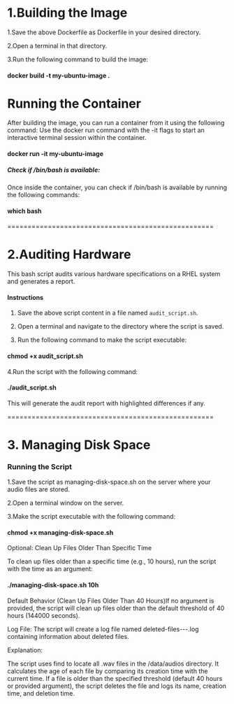 # 1.Building the Image

1.Save the above Dockerfile as Dockerfile in your desired directory.

2.Open a terminal in that directory.

3.Run the following command to build the image:

#### docker build -t my-ubuntu-image .

# Running the Container

After building the image, you can run a container from it using the following command:
Use the docker run command with the -it flags to start an interactive terminal session within the container.

#### docker run -it my-ubuntu-image

##### Check if /bin/bash is available:

Once inside the container, you can check if /bin/bash is available by running the following commands:

#### which bash
===================================================
# 2.Auditing Hardware

This bash script audits various hardware specifications on a RHEL system and generates a report.

#### Instructions

1. Save the above script content in a file named `audit_script.sh`.

2. Open a terminal and navigate to the directory where the script is saved.

3. Run the following command to make the script executable:

#### chmod +x audit_script.sh

4.Run the script with the following command:
#### ./audit_script.sh

This will generate the audit report with highlighted differences if any.

===================================================
# 3. Managing Disk Space
### Running the Script

1.Save the script as managing-disk-space.sh on the server where your audio files are stored.

2.Open a terminal window on the server.

3.Make the script executable with the following command:

#### chmod +x managing-disk-space.sh


Optional: Clean Up Files Older Than Specific Time

To clean up files older than a specific time (e.g., 10 hours), run the script with the time as an argument:

#### ./managing-disk-space.sh 10h


Default Behavior (Clean Up Files Older Than 40 Hours)If no argument is provided, 
the script will clean up files older than the default threshold of 40 hours (144000 seconds).

Log File:
The script will create a log file named deleted-files-<date>-<month>-<year>.log containing information about deleted files.


Explanation:

The script uses find to locate all .wav files in the /data/audios directory.
It calculates the age of each file by comparing its creation time with the current time.
If a file is older than the specified threshold (default 40 hours or provided argument), the script deletes the file and logs its name, creation time, and deletion time.




